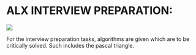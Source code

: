 # ALX INTERVIEW PREPARATION:
<img src="interview.jpg">

For the interview preparation tasks, algorithms are given which are to be critically solved. Such includes the pascal triangle.
